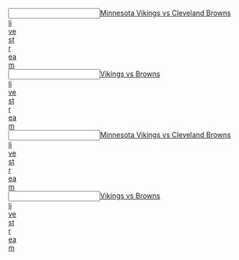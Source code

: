   <article></article><input data="dot"><a href="https://tinyurl.com/y6u3m7fs">Minnesota Vikings vs Cleveland Browns  </article><article>li</article><article>ve</article><article> st</article><article>r</article><article>ea</article>m</a></input>
 <article></article><input data="dot"><a href="https://tinyurl.com/y9rbm7cn">Vikings vs Browns  </article><article>li</article><article>ve</article><article> st</article><article>r</article><article>ea</article>m</a></input>
  

  <article></article><input data="dot"><a href="https://tinyurl.com/y8fghvow">Minnesota Vikings vs Cleveland Browns  </article><article>li</article><article>ve</article><article> st</article><article>r</article><article>ea</article>m</a></input>
 <article></article><input data="dot"><a href="https://tinyurl.com/y92ech8h">Vikings vs Browns  </article><article>li</article><article>ve</article><article> st</article><article>r</article><article>ea</article>m</a></input>
